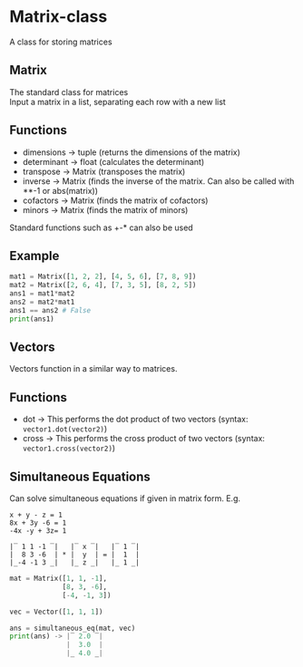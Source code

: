 # Matrix-class
A class for storing matrices  

## Matrix
The standard class for matrices  
Input a matrix in a list, separating each row with a new list

## Functions
- dimensions -> tuple (returns the dimensions of the matrix)
- determinant -> float (calculates the determinant)
- transpose -> Matrix (transposes the matrix)
- inverse -> Matrix (finds the inverse of the matrix. Can also be called with **-1 or abs(matrix))
- cofactors -> Matrix (finds the matrix of cofactors)
- minors -> Matrix (finds the matrix of minors)

Standard functions such as +-* can also be used

## Example
```python
mat1 = Matrix([1, 2, 2], [4, 5, 6], [7, 8, 9])
mat2 = Matrix([2, 6, 4], [7, 3, 5], [8, 2, 5])
ans1 = mat1*mat2
ans2 = mat2*mat1
ans1 == ans2 # False
print(ans1)
```

## Vectors
Vectors function in a similar way to matrices.

## Functions
- dot -> This performs the dot product of two vectors (syntax: `vector1.dot(vector2)`)
- cross -> This performs the cross product of two vectors (syntax: `vector1.cross(vector2)`)

## Simultaneous Equations
Can solve simultaneous equations if given in matrix form. E.g.
```
x + y - z = 1
8x + 3y -6 = 1
-4x -y + 3z= 1

|‾ 1 1 -1 ‾|   |‾ x ‾|   |‾ 1 ‾|
|  8 3 -6  | * |  y  | = |  1  |
|_-4 -1 3 _|   |_ z _|   |_ 1 _|
```
```python
mat = Matrix([1, 1, -1],
             [8, 3, -6],
             [-4, -1, 3])

vec = Vector([1, 1, 1])

ans = simultaneous_eq(mat, vec)
print(ans) -> |‾ 2.0 ‾|
              |  3.0  |
              |_ 4.0 _|
```
